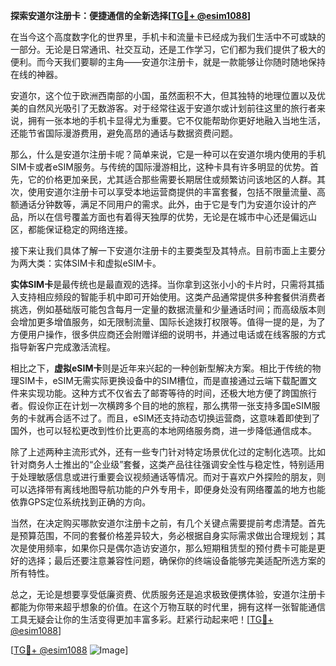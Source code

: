 **探索安道尔注册卡：便捷通信的全新选择[[TG💪+ @esim1088](https://t.me/s/esim1088)]**

在当今这个高度数字化的世界里，手机卡和流量卡已经成为我们生活中不可或缺的一部分。无论是日常通讯、社交互动，还是工作学习，它们都为我们提供了极大的便利。而今天我们要聊的主角——安道尔注册卡，就是一款能够让你随时随地保持在线的神器。

安道尔，这个位于欧洲西南部的小国，虽然面积不大，但其独特的地理位置以及优美的自然风光吸引了无数游客。对于经常往返于安道尔或计划前往这里的旅行者来说，拥有一张本地的手机卡显得尤为重要。它不仅能帮助你更好地融入当地生活，还能节省国际漫游费用，避免高昂的通话与数据资费问题。

那么，什么是安道尔注册卡呢？简单来说，它是一种可以在安道尔境内使用的手机SIM卡或者eSIM服务。与传统的国际漫游相比，这种卡具有许多明显的优势。首先，它的价格更加亲民，尤其适合那些需要长期居住或频繁访问该地区的人群。其次，使用安道尔注册卡可以享受本地运营商提供的丰富套餐，包括不限量流量、高额通话分钟数等，满足不同用户的需求。此外，由于它是专门为安道尔设计的产品，所以在信号覆盖方面也有着得天独厚的优势，无论是在城市中心还是偏远山区，都能保证稳定的网络连接。

接下来让我们具体了解一下安道尔注册卡的主要类型及其特点。目前市面上主要分为两大类：实体SIM卡和虚拟eSIM卡。

**实体SIM卡**是最传统也是最直观的选择。当你拿到这张小小的卡片时，只需将其插入支持相应频段的智能手机中即可开始使用。这类产品通常提供多种套餐供消费者挑选，例如基础版可能包含每月一定量的数据流量和少量通话时间；而高级版本则会增加更多增值服务，如无限制流量、国际长途拨打权限等。值得一提的是，为了方便用户操作，很多供应商还会附赠详细的说明书，并通过电话或在线客服的方式指导新客户完成激活流程。

相比之下，**虚拟eSIM卡**则是近年来兴起的一种创新型解决方案。相比于传统的物理SIM卡，eSIM无需实际更换设备中的SIM槽位，而是直接通过云端下载配置文件来实现功能。这种方式不仅省去了邮寄等待的时间，还极大地方便了跨国旅行者。假设你正在计划一次横跨多个目的地的旅程，那么携带一张支持多国eSIM服务的卡就再合适不过了。而且，eSIM还支持动态切换运营商，这意味着即使到了国外，也可以轻松更改到性价比更高的本地网络服务商，进一步降低通信成本。

除了上述两种主流形式外，还有一些专门针对特定场景优化过的定制化选项。比如针对商务人士推出的“企业级”套餐，这类产品往往强调安全性与稳定性，特别适用于处理敏感信息或进行重要会议视频通话等情况。而对于喜欢户外探险的朋友，则可以选择带有离线地图导航功能的户外专用卡，即便身处没有网络覆盖的地方也能依靠GPS定位系统找到正确的方向。

当然，在决定购买哪款安道尔注册卡之前，有几个关键点需要提前考虑清楚。首先是预算范围，不同的套餐价格差异较大，务必根据自身实际需求做出合理规划；其次是使用频率，如果你只是偶尔造访安道尔，那么短期租赁型的预付费卡可能是更好的选择；最后还要注意兼容性问题，确保你的终端设备能够完美适配所选方案的所有特性。

总之，无论是想要享受低廉资费、优质服务还是追求极致便携体验，安道尔注册卡都能为你带来超乎想象的价值。在这个万物互联的时代里，拥有这样一张智能通信工具无疑会让你的生活变得更加丰富多彩。赶紧行动起来吧！[[TG💪+ @esim1088](https://t.me/s/esim1088)]

[[TG💪+ @esim1088](https://t.me/s/esim1088) ![Image](https://i.postimg.cc/4NQfJmqS/Snipaste-2025-05-13-00-14-12.png)]